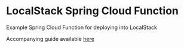 # LocalStack Spring Cloud Function

Example Spring Cloud Function for deploying into LocalStack

Accompanying guide available [here](https://ashsykes.uk/posts/20240211_localstack/)
